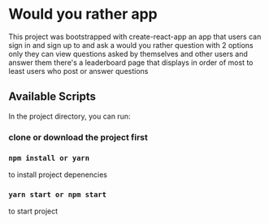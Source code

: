 # Would you rather app

This project was bootstrapped with create-react-app
an app that users can sign in and sign up to and ask a would you rather question with 2 options only
they can view questions asked by themselves and other users and answer them
there's a leaderboard page that displays in order of most to least users who post or answer questions

## Available Scripts

In the project directory, you can run:

### clone or download the project first

### `npm install or yarn`

to install project depenencies

### `yarn start or npm start`

to start project
